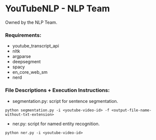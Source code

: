 # YouTubeNLP - NLP Team
Owned by the NLP Team.


### Requirements:
* youtube_transcript_api
* nltk
* argparse
* deepsegment
* spacy
* en_core_web_sm
* nerd

### File Descriptions + Execution Instructions:
* segmentation.py: script for sentence segmentation.
``` 
python segmentation.py -i <youtube-video-id> -f <output-file-name-without-txt-extension>
``` 
* ner.py: script for named entity recognition.
``` 
python ner.py -i <youtube-video-id>
``` 
